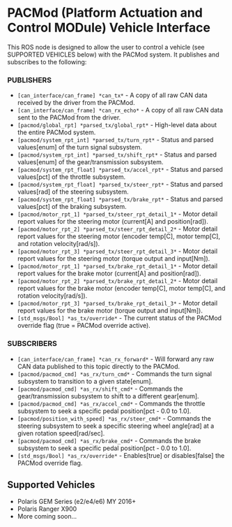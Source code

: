 # PACMod (Platform Actuation and Control MODule) Vehicle Interface #

This ROS node is designed to allow the user to control a vehicle (see SUPPORTED VEHICLES below)
with the PACMod system. It publishes and subscribes to the following:

### PUBLISHERS ###

- `[can_interface/can_frame] *can_tx*` - A copy of all raw CAN data received by the driver from the PACMod.
- `[can_interface/can_frame] *can_rx_echo*` - A copy of all raw CAN data sent to the PACMod from the driver.
- `[pacmod/global_rpt] *parsed_tx/global_rpt*` - High-level data about the entire PACMod system.
- `[pacmod/system_rpt_int] *parsed_tx/turn_rpt*` - Status and parsed values[enum] of the turn signal subsystem.
- `[pacmod/system_rpt_int] *parsed_tx/shift_rpt*` - Status and parsed values[enum] of the gear/transmission subsystem.
- `[pacmod/system_rpt_float] *parsed_tx/accel_rpt*` - Status and parsed values[pct] of the throttle subsystem.
- `[pacmod/system_rpt_float] *parsed_tx/steer_rpt*` - Status and parsed values[rad] of the steering subsystem.
- `[pacmod/system_rpt_float] *parsed_tx/brake_rpt*` - Status and parsed values[pct] of the braking subsystem.
- `[pacmod/motor_rpt_1] *parsed_tx/steer_rpt_detail_1*` - Motor detail report values for the steering motor (current[A] and position[rad]).
- `[pacmod/motor_rpt_2] *parsed_tx/steer_rpt_detail_2*` - Motor detail report values for the steering motor (encoder temp[C], motor temp[C], and rotation velocity[rad/s]).
- `[pacmod/motor_rpt_3] *parsed_tx/steer_rpt_detail_3*` - Motor detail report values for the steering motor (torque output and input[Nm]).
- `[pacmod/motor_rpt_1] *parsed_tx/brake_rpt_detail_1*` - Motor detail report values for the brake motor (current[A] and position[rad]).
- `[pacmod/motor_rpt_2] *parsed_tx/brake_rpt_detail_2*` - Motor detail report values for the brake motor (encoder temp[C], motor temp[C], and rotation velocity[rad/s]).
- `[pacmod/motor_rpt_3] *parsed_tx/brake_rpt_detail_3*` - Motor detail report values for the brake motor (torque output and input[Nm]).
- `[std_msgs/Bool] *as_tx/override*` - The current status of the PACMod override flag (true = PACMod override active).

### SUBSCRIBERS ###

- `[can_interface/can_frame] *can_rx_forward*` - Will forward any raw CAN data published to this topic directly to the PACMod.
- `[pacmod/pacmod_cmd] *as_rx/turn_cmd*` - Commands the turn signal subsystem to transition to a given state[enum].
- `[pacmod/pacmod_cmd] *as_rx/shift_cmd*` - Commands the gear/transmission subsystem to shift to a different gear[enum].
- `[pacmod/pacmod_cmd] *as_rx/accel_cmd*` - Commands the throttle subsystem to seek a specific pedal position[pct - 0.0 to 1.0].
- `[pacmod/position_with_speed] *as_rx/steer_cmd*` - Commands the steering subsystem to seek a specific steering wheel angle[rad] at a given rotation speed[rad/sec].
- `[pacmod/pacmod_cmd] *as_rx/brake_cmd*` - Commands the brake subsystem to seek a specific pedal position[pct - 0.0 to 1.0].
- `[std_msgs/Bool] *as_rx/override*` - Enables[true] or disables[false] the PACMod override flag.

## Supported Vehicles ##

- Polaris GEM Series (e2/e4/e6) MY 2016+
- Polaris Ranger X900
- More coming soon...
